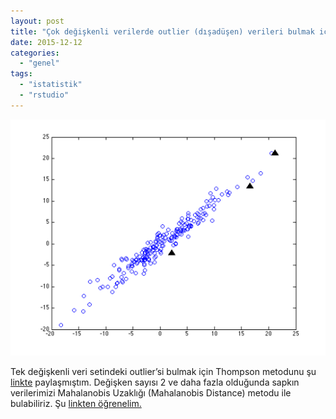 ```yaml
---
layout: post
title: "Çok değişkenli verilerde outlier (dışadüşen) verileri bulmak için R ile Mahalanobis Uzaklığı Metodu Kullanımı"
date: 2015-12-12
categories: 
  - "genel"
tags: 
  - "istatistik"
  - "rstudio"
---
```


![image](/images/tumblr_inline_nz9h55qnuG1r4exmc_540.png)

  

Tek değişkenli veri setindeki outlier’si bulmak için Thompson metodunu şu [linkte](http://blog.suatatan.com/post/134722021605/thompson-testi-ile-veriler-i%C3%A7erisinde-sapk%C4%B1n) paylaşmıştım. Değişken sayısı 2 ve daha fazla olduğunda sapkın verilerimizi Mahalanobis Uzaklığı (Mahalanobis Distance) metodu ile bulabiliriz. Şu [linkten öğrenelim.](http://eurekastatistics.com/using-mahalanobis-distance-to-find-outliers)
